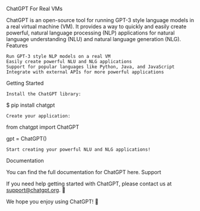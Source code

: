 ChatGPT For Real VMs

ChatGPT is an open-source tool for running GPT-3 style language models in a real virtual machine (VM). It provides a way to quickly and easily create powerful, natural language processing (NLP) applications for natural language understanding (NLU) and natural language generation (NLG).
Features

    Run GPT-3 style NLP models on a real VM
    Easily create powerful NLU and NLG applications
    Support for popular languages like Python, Java, and JavaScript
    Integrate with external APIs for more powerful applications

Getting Started

    Install the ChatGPT library:

$ pip install chatgpt

    Create your application:

from chatgpt import ChatGPT

gpt = ChatGPT()

    Start creating your powerful NLU and NLG applications!

Documentation

You can find the full documentation for ChatGPT here.
Support

If you need help getting started with ChatGPT, please contact us at support@chatgpt.org.
🎉

We hope you enjoy using ChatGPT! 🎉
